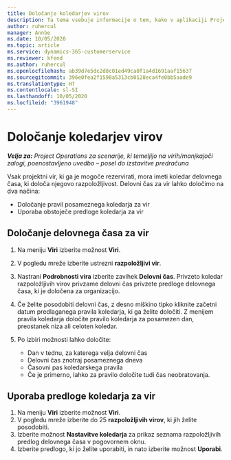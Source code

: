 ```yaml
---
title: Določanje koledarjev virov
description: Ta tema vsebuje informacije o tem, kako v aplikaciji Project Operations določiti koledarje delovnega časa za vire.
author: ruhercul
manager: Annbe
ms.date: 10/05/2020
ms.topic: article
ms.service: dynamics-365-customerservice
ms.reviewer: kfend
ms.author: ruhercul
ms.openlocfilehash: ab39d7e5dc2d8c01ed49ca0f1a4d1691aaf15637
ms.sourcegitcommit: 396e0fea2f1598a5313cb0128eca4fe0bb5aade9
ms.translationtype: HT
ms.contentlocale: sl-SI
ms.lasthandoff: 10/05/2020
ms.locfileid: "3961948"
---
```

# <a name="define-resource-calendars"></a>Določanje koledarjev virov

_**Velja za:** Project Operations za scenarije, ki temeljijo na virih/manjkajoči zalogi, poenostavljeno uvedbo – posel do izstavitve predračuna_

Vsak projektni vir, ki ga je mogoče rezervirati, mora imeti koledar delovnega časa, ki določa njegovo razpoložljivost. Delovni čas za vir lahko določimo na dva načina: 

   - Določanje pravil posameznega koledarja za vir
   - Uporaba obstoječe predloge koledarja za vir

## <a name="define-a-resources-working-hours"></a>Določanje delovnega časa za vir

1. Na meniju **Viri** izberite možnost **Viri**.
2. V pogledu mreže izberite ustrezni **razpoložljivi vir**.
3. Nastrani **Podrobnosti vira** izberite zavihek **Delovni čas**. Privzeto koledar razpoložljivih virov privzame delovni čas privzete predloge delovnega časa, ki je določena za organizacijo.
4. Če želite posodobiti delovni čas, z desno miškino tipko kliknite začetni datum predlaganega pravila koledarja, ki ga želite določiti. Z menijem pravila koledarja določite pravilo koledarja za posamezen dan, preostanek niza ali celoten koledar.
5. Po izbiri možnosti lahko določite:

    - Dan v tednu, za katerega velja delovni čas
    - Delovni čas znotraj posameznega dneva
    - Časovni pas koledarskega pravila
    - Če je primerno, lahko za pravilo določite tudi čas neobratovanja.

## <a name="applying-a-calendar-template-to-a-resource"></a>Uporaba predloge koledarja za vir

1. Na meniju **Viri** izberite možnost **Viri**.
2. V pogledu mreže izberite do 25 **razpoložljivih virov**, ki jih želite posodobiti.
3. Izberite možnost **Nastavitve koledarja** za prikaz seznama razpoložljivih predlog delovnega časa v pogovornem oknu.
4. Izberite predlogo, ki jo želite uporabiti, in nato izberite možnost **Uporabi**.
